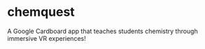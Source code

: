 # chemquest
A Google Cardboard app that teaches students chemistry through immersive VR experiences!
